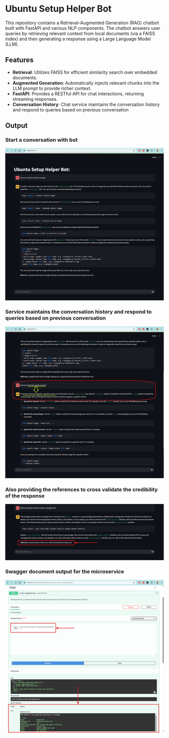 # Ubuntu Setup Helper Bot


This repository contains a Retrieval-Augmented Generation (RAG) chatbot built with FastAPI and various NLP components. The chatbot answers user queries by retrieving relevant context from local documents (via a FAISS index) and then generating a response using a Large Language Model (LLM).


## Features

- **Retrieval**: Utilizes FAISS for efficient similarity search over embedded documents.  
- **Augmented Generation**: Automatically injects relevant chunks into the LLM prompt to provide richer context.  
- **FastAPI**: Provides a RESTful API for chat interactions, returning streaming responses.
- **Conversation History**: Chat service maintains the conversation history and respond to queries based on previous conversation

## Output

### Start a conversation with bot
![Chatbot Initial Conversation](snapshots/Chatbot_Initial_Conversation.png?raw=true "Chatbot Initial Conversation")

### Service maintains the conversation history and respond to queries based on previous conversation
![Chatbot Continue Conversation](snapshots/Chatbot_Continue_Conversation.png?raw=true "Chatbot Continue Conversation")

### Also providing the references to cross validate the credibility of the response
![References](snapshots/References.png?raw=true "References")

### Swagger document output for the microservice
![Swagger Doc Output](snapshots/SwaggerDoc_Output.png?raw=true "Swagger Doc Output")